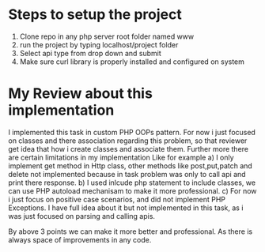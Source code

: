 <h1>Steps to setup the project</h1>

1) Clone repo in any php server root folder named www
2) run the project by typing localhost/project folder
3) Select api type from drop down and submit
4) Make sure curl library is properly installed and configured on system

<h1>My Review about this implementation</h1>

I implemented this task in custom PHP OOPs pattern. For now i just focused on classes and there association regarding this problem, so that reviewer get idea that how i create classes and associate them. Further more there are certain limitations in my implementation Like for example
a) I only implement get method in Http class, other methods like post,put,patch and delete not implemented because in task problem was only to call api and print there response.
b) I used inlcude php statement to include classes, we can use PHP autoload mechanisam to make it more professional.
c) For now i just focus on positive case scenarios, and did not implement PHP Exceptions. I have full idea about it but not implemented in this task, as i was just focused on parsing and calling apis.

By above 3 points we can make it more better and professional. As there is always space of improvements in any code.
